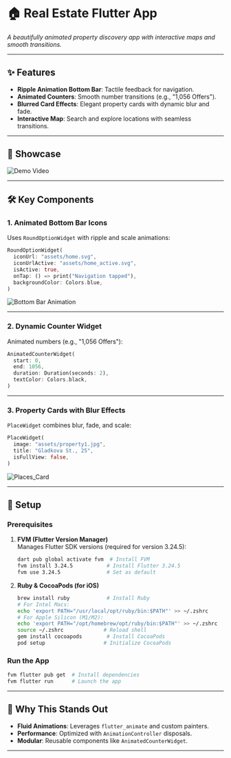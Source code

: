 # 🏠 Real Estate Flutter App
*A beautifully animated property discovery app with interactive maps and smooth transitions.*

---

## ✨ Features
- **Ripple Animation Bottom Bar**: Tactile feedback for navigation.
- **Animated Counters**: Smooth number transitions (e.g., "1,056 Offers").
- **Blurred Card Effects**: Elegant property cards with dynamic blur and fade.
- **Interactive Map**: Search and explore locations with seamless transitions.

---

## 🎥 Showcase
![Demo Video](estate_gif/estate.gif)

---

## 🛠 Key Components

### 1. **Animated Bottom Bar Icons**
Uses `RoundOptionWidget` with ripple and scale animations:
```dart
RoundOptionWidget(
  iconUrl: "assets/home.svg",
  iconUrlActive: "assets/home_active.svg",
  isActive: true,
  onTap: () => print("Navigation tapped"),
  backgroundColor: Colors.blue,
)
```
![Bottom Bar Animation](screenshots/bottom_bar_screenshot.png)

---

### 2. **Dynamic Counter Widget**
Animated numbers (e.g., "1,056 Offers"):
```dart
AnimatedCounterWidget(
  start: 0,
  end: 1056,
  duration: Duration(seconds: 2),
  textColor: Colors.black,
)
```

---

### 3. **Property Cards with Blur Effects**
`PlaceWidget` combines blur, fade, and scale:
```dart
PlaceWidget(
  image: "assets/property1.jpg",
  title: "Gladkova St., 25",
  isFullView: false,
)
```
![Places_Card](screenshots/place_screenshot.png)

---

## 🚀 Setup

### Prerequisites
1. **FVM (Flutter Version Manager)**  
   Manages Flutter SDK versions (required for version 3.24.5):
   ```bash
   dart pub global activate fvm  # Install FVM
   fvm install 3.24.5           # Install Flutter 3.24.5
   fvm use 3.24.5               # Set as default
   ```  

2. **Ruby & CocoaPods (for iOS)**
   ```bash
   brew install ruby            # Install Ruby
   # For Intel Macs:
   echo 'export PATH="/usr/local/opt/ruby/bin:$PATH"' >> ~/.zshrc
   # For Apple Silicon (M1/M2):
   echo 'export PATH="/opt/homebrew/opt/ruby/bin:$PATH"' >> ~/.zshrc
   source ~/.zshrc             # Reload shell
   gem install cocoapods        # Install CocoaPods
   pod setup                   # Initialize CocoaPods
   ```  

### Run the App
```bash
fvm flutter pub get  # Install dependencies
fvm flutter run      # Launch the app
```  

---

## 🌟 Why This Stands Out
- **Fluid Animations**: Leverages `flutter_animate` and custom painters.
- **Performance**: Optimized with `AnimationController` disposals.
- **Modular**: Reusable components like `AnimatedCounterWidget`.

---